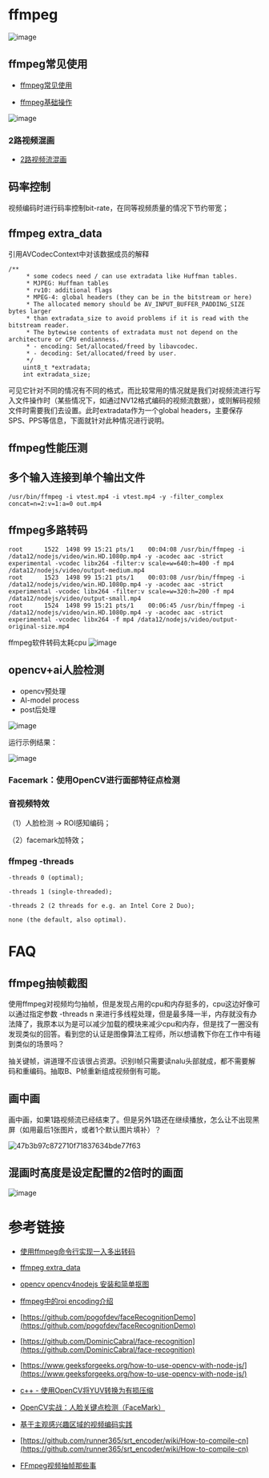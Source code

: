 # ffmpeg

![image](https://github.com/user-attachments/assets/4d83422b-0b80-4949-a068-7ca9a11451c0)

## ffmpeg常见使用

- [ffmpeg常见使用](./ffmpeg常见使用.md)

- [ffmpeg基础操作](./ffmpeg基础操作.md)

![image](https://github.com/user-attachments/assets/9be192d6-8cb7-4632-bd0a-86177adca2ec)


### 2路视频混画

- [2路视频流混画](./ffmpeg-2路视频流混画.md)


## 码率控制

视频编码时进行码率控制bit-rate，在同等视频质量的情况下节约带宽；

## ffmpeg extra_data

引用AVCodecContext中对该数据成员的解释
```
/**
     * some codecs need / can use extradata like Huffman tables.
     * MJPEG: Huffman tables
     * rv10: additional flags
     * MPEG-4: global headers (they can be in the bitstream or here)
     * The allocated memory should be AV_INPUT_BUFFER_PADDING_SIZE bytes larger
     * than extradata_size to avoid problems if it is read with the bitstream reader.
     * The bytewise contents of extradata must not depend on the architecture or CPU endianness.
     * - encoding: Set/allocated/freed by libavcodec.
     * - decoding: Set/allocated/freed by user.
     */
    uint8_t *extradata;
    int extradata_size;
```
可见它针对不同的情况有不同的格式，而比较常用的情况就是我们对视频流进行写入文件操作时（某些情况下，如通过NV12格式编码的视频流数据），或则解码视频文件时需要我们去设置。此时extradata作为一个global headers，主要保存SPS、PPS等信息，下面就针对此种情况进行说明。


## ffmpeg性能压测

## 多个输入连接到单个输出文件

```
/usr/bin/ffmpeg -i vtest.mp4 -i vtest.mp4 -y -filter_complex concat=n=2:v=1:a=0 out.mp4
```

## ffmpeg多路转码
```
root      1522  1498 99 15:21 pts/1    00:04:08 /usr/bin/ffmpeg -i /data12/nodejs/video/win.HD.1080p.mp4 -y -acodec aac -strict experimental -vcodec libx264 -filter:v scale=w=640:h=400 -f mp4 /data12/nodejs/video/output-medium.mp4
root      1523  1498 99 15:21 pts/1    00:03:08 /usr/bin/ffmpeg -i /data12/nodejs/video/win.HD.1080p.mp4 -y -acodec aac -strict experimental -vcodec libx264 -filter:v scale=w=320:h=200 -f mp4 /data12/nodejs/video/output-small.mp4
root      1524  1498 99 15:21 pts/1    00:06:45 /usr/bin/ffmpeg -i /data12/nodejs/video/win.HD.1080p.mp4 -y -acodec aac -strict experimental -vcodec libx264 -f mp4 /data12/nodejs/video/output-original-size.mp4
```

ffmpeg软件转码太耗cpu
![image](https://user-images.githubusercontent.com/17688273/148635803-b4a17637-7445-4469-92b2-88d1bb600948.png)

## opencv+ai人脸检测

* opencv预处理
* AI-model process
* post后处理

![image](https://user-images.githubusercontent.com/17688273/148714857-163e7e23-bb23-4566-a1df-a4685d84c46f.png)

运行示例结果：

![image](https://user-images.githubusercontent.com/17688273/148715081-8cec06e5-e162-4fc6-bbc9-1d1c03a68e47.png)


### Facemark：使用OpenCV进行面部特征点检测

### 音视频特效

（1）人脸检测 -> ROI感知编码；

（2）facemark加特效；

### ffmpeg -threads

```
-threads 0 (optimal);

-threads 1 (single-threaded);

-threads 2 (2 threads for e.g. an Intel Core 2 Duo);

none (the default, also optimal).
```

# FAQ

## ffmpeg抽帧截图

使用ffmpeg对视频均匀抽帧，但是发现占用的cpu和内存挺多的，cpu这边好像可以通过指定参数 -threads n 来进行多线程处理，但是最多降一半，内存就没有办法降了，我原本以为是可以减少加载的模块来减少cpu和内存，但是找了一圈没有发现类似的回答。看到您的认证是图像算法工程师，所以想请教下你在工作中有碰到类似的场景吗？

抽关键帧，讲道理不应该很占资源。识别I帧只需要读nalu头部就成，都不需要解码和重编码。抽取B、P帧重新组成视频倒有可能。

## 画中画

画中画，如果1路视频流已经结束了。但是另外1路还在继续播放，怎么让不出现黑屏（如用最后1张图片，或者1个默认图片填补）？

![47b3b97c872710f71837634bde77f63](https://github.com/user-attachments/assets/c9752032-0b9f-46b2-9321-b2960c888300)

## 混画时高度是设定配置的2倍时的画面

![image](https://github.com/user-attachments/assets/c887c7df-0236-400d-97cd-39ba1526c600)


# 参考链接

- [使用ffmpeg命令行实现一入多出转码](https://blog.csdn.net/xiaoluer/article/details/81346285)
- [ffmpeg extra_data](https://blog.csdn.net/a812073479/article/details/74721119)

- [opencv opencv4nodejs 安装和简单抠图](https://www.codenong.com/cs122064921/)

- [ffmpeg中的roi encoding介绍](https://blog.csdn.net/yjguo2004/article/details/104460763)
- [https://github.com/pogofdev/faceRecognitionDemo](https://github.com/pogofdev/faceRecognitionDemo)

- [https://github.com/DominicCabral/face-recognition](https://github.com/DominicCabral/face-recognition)

- [https://www.geeksforgeeks.org/how-to-use-opencv-with-node-js/](https://www.geeksforgeeks.org/how-to-use-opencv-with-node-js/)

- [c++ - 使用OpenCV将YUV转换为有损压缩](https://www.coder.work/article/3325452)

- [OpenCV实战：人脸关键点检测（FaceMark）](http://www.yaowenming.com/A/QV5ZXVDyzy/)

- [基于主观感兴趣区域的视频编码实践](https://cloud.tencent.com/developer/article/1676158)

- [https://github.com/runner365/srt_encoder/wiki/How-to-compile-cn](https://github.com/runner365/srt_encoder/wiki/How-to-compile-cn)
- [FFmpeg视频抽帧那些事](https://zhuanlan.zhihu.com/p/85895180)

